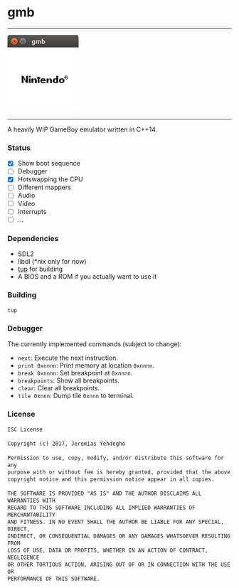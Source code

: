 # gmb
---
![boot sequence](docs/logo.png)

---
A heavily WIP GameBoy emulator written in C++14.

### Status

 - [x] Show boot sequence
 - [ ] Debugger
 - [x] Hotswapping the CPU
 - [ ] Different mappers
 - [ ] Audio
 - [ ] Video
 - [ ] Interrupts
 - [ ] ...

### Dependencies

  * SDL2
  * libdl (\*nix only for now)
  * [tup](http://gittup.org) for building
  * A BIOS and a ROM if you actually want to use it

### Building

	tup

### Debugger

The currently implemented commands (subject to change):

 - `next`: Execute the next instruction.
 - `print 0xnnnn`: Print memory at location `0xnnnn`.
 - `break 0xnnnn`: Set breakpoint at `0xnnnn`.
 - `breakpoints`: Show all breakpoints.
 - `clear`: Clear all breakpoints.
 - `tile 0xnnn`: Dump tile `0xnnn` to terminal.

### License

```
ISC License

Copyright (c) 2017, Jeremias Yehdegho

Permission to use, copy, modify, and/or distribute this software for any
purpose with or without fee is hereby granted, provided that the above
copyright notice and this permission notice appear in all copies.

THE SOFTWARE IS PROVIDED "AS IS" AND THE AUTHOR DISCLAIMS ALL WARRANTIES WITH
REGARD TO THIS SOFTWARE INCLUDING ALL IMPLIED WARRANTIES OF MERCHANTABILITY
AND FITNESS. IN NO EVENT SHALL THE AUTHOR BE LIABLE FOR ANY SPECIAL, DIRECT,
INDIRECT, OR CONSEQUENTIAL DAMAGES OR ANY DAMAGES WHATSOEVER RESULTING FROM
LOSS OF USE, DATA OR PROFITS, WHETHER IN AN ACTION OF CONTRACT, NEGLIGENCE
OR OTHER TORTIOUS ACTION, ARISING OUT OF OR IN CONNECTION WITH THE USE OR
PERFORMANCE OF THIS SOFTWARE.
```
